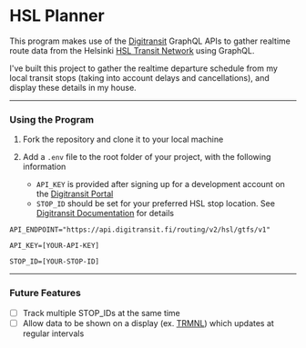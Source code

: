 # HSL Planner

This program makes use of the [Digitransit](https://digitransit.fi/en/developers/) GraphQL APIs to gather realtime route data from the Helsinki [HSL Transit Network](https://www.hsl.fi/en) using GraphQL.

I've built this project to gather the realtime departure schedule from my local transit stops (taking into account delays and cancellations), and display these details in my house.

---

### Using the Program

1. Fork the repository and clone it to your local machine

2. Add a `.env` file to the root folder of your project, with the following information
   - `API_KEY` is provided after signing up for a development account on the [Digitransit Portal](https://portal-api.digitransit.fi/)
   - `STOP_ID` should be set for your preferred HSL stop location. See [Digitransit Documentation](https://digitransit.fi/en/developers/apis/1-routing-api/stops/) for details

```
API_ENDPOINT="https://api.digitransit.fi/routing/v2/hsl/gtfs/v1"

API_KEY=[YOUR-API-KEY]

STOP_ID=[YOUR-STOP-ID]
```

---

### Future Features

- [ ] Track multiple STOP_IDs at the same time
- [ ] Allow data to be shown on a display (ex. [TRMNL](https://usetrmnl.com/)) which updates at regular intervals
